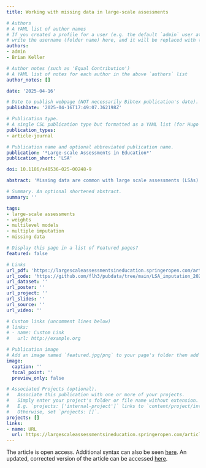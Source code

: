 ```yaml
---
title: Working with missing data in large-scale assessments

# Authors
# A YAML list of author names
# If you created a profile for a user (e.g. the default `admin` user at `content/authors/admin/`), 
# write the username (folder name) here, and it will be replaced with their full name and linked to their profile.
authors:
- admin
- Brian Keller

# Author notes (such as 'Equal Contribution')
# A YAML list of notes for each author in the above `authors` list
author_notes: []

date: '2025-04-16'

# Date to publish webpage (NOT necessarily Bibtex publication's date).
publishDate: '2025-04-16T17:49:07.362198Z'

# Publication type.
# A single CSL publication type but formatted as a YAML list (for Hugo requirements).
publication_types:
- article-journal

# Publication name and optional abbreviated publication name.
publication: '*Large-scale Assessments in Education*'
publication_short: 'LSA'

doi: 10.1186/s40536-025-00248-9

abstract: 'Missing data are common with large scale assessments (LSAs). A typical approach to handling missing data with LSAs is the use of listwise deletion, despite decades of research showing that approach can be a suboptimal strategy resulting in biased estimates. In order to help researchers account for missing data, we provide a tutorial using R and the freely available Blimp program to impute and analyze multiply imputed datasets.'

# Summary. An optional shortened abstract.
summary: ''

tags: 
- large-scale assessments
- weights
- multilevel models
- multiple imputation
- missing data

# Display this page in a list of Featured pages?
featured: false

# Links
url_pdf: 'https://largescaleassessmentsineducation.springeropen.com/articles/10.1186/s40536-025-00248-9'
url_code: 'https://github.com/flh3/pubdata/tree/main/LSA_imputation_2025'
url_dataset: ''
url_poster: ''
url_project: ''
url_slides: ''
url_source: ''
url_video: ''

# Custom links (uncomment lines below)
# links:
# - name: Custom Link
#   url: http://example.org

# Publication image
# Add an image named `featured.jpg/png` to your page's folder then add a caption below.
image:
  caption: ''
  focal_point: ''
  preview_only: false

# Associated Projects (optional).
#   Associate this publication with one or more of your projects.
#   Simply enter your project's folder or file name without extension.
#   E.g. `projects: ['internal-project']` links to `content/project/internal-project/index.md`.
#   Otherwise, set `projects: []`.
projects: []
links:
- name: URL
  url: https://largescaleassessmentsineducation.springeropen.com/articles/10.1186/s40536-025-00248-9
---
```


The article is open access. Additional syntax can also be seen [here](https://francish.net/post/2025_lsa_mi/). An updated, corrected version of the article can be accessed [here](https://francish.net/post/2025_lsa_mi/MIwithLSA.pdf).